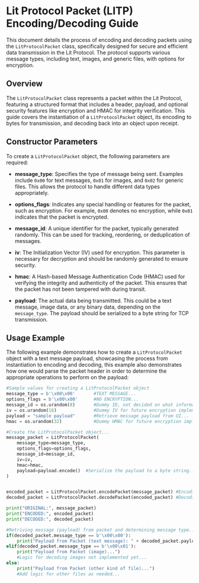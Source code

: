 # Lit Protocol Packet (LITP) Encoding/Decoding Guide

This document details the process of encoding and decoding packets using the `LitProtocolPacket` class, specifically designed for secure and efficient data transmission in the Lit Protocol. The protocol supports various message types, including text, images, and generic files, with options for encryption.

## Overview

The `LitProtocolPacket` class represents a packet within the Lit Protocol, featuring a structured format that includes a header, payload, and optional security features like encryption and HMAC for integrity verification. This guide covers the instantiation of a `LitProtocolPacket` object, its encoding to bytes for transmission, and decoding back into an object upon receipt.

## Constructor Parameters

To create a `LitProtocolPacket` object, the following parameters are required:

- **message_type**: Specifies the type of message being sent. Examples include `0x00` for text messages, `0x01` for images, and `0x02` for generic files. This allows the protocol to handle different data types appropriately.
  
- **options_flags**: Indicates any special handling or features for the packet, such as encryption. For example, `0x00` denotes no encryption, while `0x01` indicates that the packet is encrypted.
  
- **message_id**: A unique identifier for the packet, typically generated randomly. This can be used for tracking, reordering, or deduplication of messages.
  
- **iv**: The Initialization Vector (IV) used for encryption. This parameter is necessary for decryption and should be randomly generated to ensure security.
  
- **hmac**: A Hash-based Message Authentication Code (HMAC) used for verifying the integrity and authenticity of the packet. This ensures that the packet has not been tampered with during transit.
  
- **payload**: The actual data being transmitted. This could be a text message, image data, or any binary data, depending on the `message_type`. The payload should be serialized to a byte string for TCP transmission.

## Usage Example

The following example demonstrates how to create a `LitProtocolPacket` object with a text message payload, showcasing the process from instantiation to encoding and decoding, this example also demonstrates how one would parse the packet header in order to determine the appropriate operations to perform on the payload:

```python
#Sample values for creating a LitProtocolPacket object
message_type = b'\x00\x00'       #TEXT MESSAGE...
options_flags = b'\x00\x00'      #NO ENCRYPTION...
message_id = os.urandom(8)       #Dummy ID, not decided on what information will be here...
iv = os.urandom(16)              #Dummy IV for future encryption implementation...
payload = "sample payload"       #Retrieve message payload from UI...
hmac = os.urandom(32)            #Dummy HMAC for future encryption implementation...

#Create the LitProtocolPacket object...
message_packet = LitProtocolPacket(
    message_type=message_type,
    options_flags=options_flags,
    message_id=message_id,
    iv=iv,
    hmac=hmac,
    payload=payload.encode()  #Serialize the payload to a byte string...
)


encoded_packet = LitProtocolPacket.encodePacket(message_packet) #Encoding (serializing) packet...
decoded_packet = LitProtocolPacket.decodePacket(encoded_packet) #Decoding (deserializing) pacet...

print("ORIGINAL:", message_packet)
print("ENCODED:", encoded_packet)
print("DECODED:", decoded_packet)

#Retriving message (payload) from packet and determining message type...
if(decoded_packet.message_type == b'\x00\x00'):
    print("Payload from Packet (text message): " + decoded_packet.payload.decode())
elif(decoded_packet.message_type == b'\x00\x01'):
    print("Payload from Packet (image)...") 
    #Logic for decoding images not implemented yet...
else:
    print("Payload from Packet (other kind of file)...") 
    #Add logic for other files as needed...